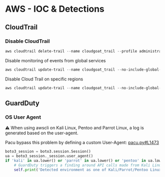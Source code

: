 # AWS - IOC & Detections

## CloudTrail

### Disable CloudTrail

```powershell
aws cloudtrail delete-trail --name cloudgoat_trail --profile administrator
```

Disable monitoring of events from global services

```powershell
aws cloudtrail update-trail --name cloudgoat_trail --no-include-global-service-event 
```

Disable Cloud Trail on specific regions

```powershell
aws cloudtrail update-trail --name cloudgoat_trail --no-include-global-service-event --no-is-multi-region --region=eu-west
```

## GuardDuty

### OS User Agent

:warning: When using awscli on Kali Linux, Pentoo and Parrot Linux, a log is generated based on the user-agent.

Pacu bypass this problem by defining a custom User-Agent: [pacu.py#L1473](https://web.archive.org/web/20201111195614/https://github.com/RhinoSecurityLabs/pacu/blob/master/pacu.py#L1303)

```python
boto3_session = boto3.session.Session()
ua = boto3_session._session.user_agent()
if 'kali' in ua.lower() or 'parrot' in ua.lower() or 'pentoo' in ua.lower():  # If the local OS is Kali/Parrot/Pentoo Linux
    # GuardDuty triggers a finding around API calls made from Kali Linux, so let's avoid that...
    self.print('Detected environment as one of Kali/Parrot/Pentoo Linux. Modifying user agent to hide that from GuardDuty...')
```
